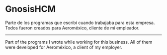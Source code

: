 # GnosisHCM
Parte de los programas que escribí cuando trabajaba para esta empresa. Todos fueron creados para Aeroméxico, cliente de mi empleador.

***********

Part of the programs I wrote while working for this business. All of them were developed for Aeroméxico, a client of my employer.
